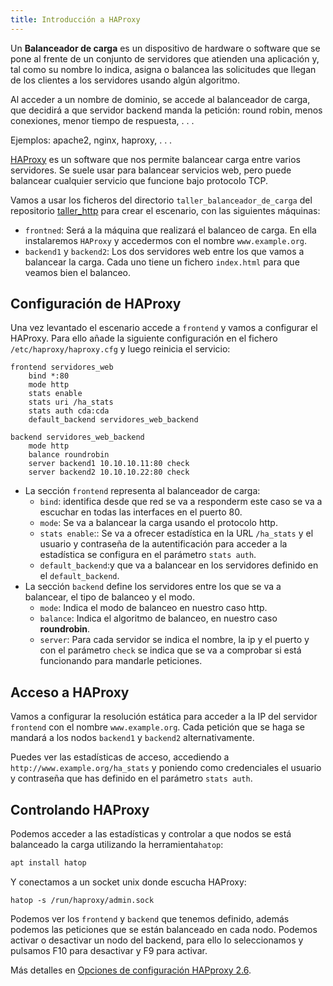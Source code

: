 ```yaml
---
title: Introducción a HAProxy
---
```


Un **Balanceador de carga** es un dispositivo de hardware o software que se pone al frente de un conjunto de servidores que atienden una aplicación y, tal como su nombre lo indica, asigna o balancea las solicitudes que llegan de los clientes a los servidores usando algún algoritmo.

Al acceder a un nombre de dominio, se accede al balanceador de carga, que decidirá a que servidor backend manda la petición: round robin, menos conexiones, menor tiempo de respuesta, . . .

Ejemplos: apache2, nginx, haproxy, . . .

[HAProxy](https://www.haproxy.org/) es un software que nos permite balancear carga entre varios servidores. Se suele usar para balancear servicios web, pero puede balancear cualquier servicio que funcione bajo protocolo TCP.

Vamos a usar los ficheros del directorio `taller_balanceador_de_carga` del repositorio [taller_http](https://github.com/josedom24/taller_http) para crear el escenario, con las siguientes máquinas:

* `frontned`: Será a la máquina que realizará el balanceo de carga. En ella instalaremos `HAProxy` y accedermos con el nombre `www.example.org`.
* `backend1` y `backend2`: Los dos servidores web entre los que vamos a balancear la carga. Cada uno tiene un fichero `index.html` para que veamos bien el balanceo.

## Configuración de HAProxy

Una vez levantado el escenario accede a `frontend` y vamos a configurar el HAProxy. Para ello añade la siguiente configuración en el fichero `/etc/haproxy/haproxy.cfg` y luego reinicia el servicio:

```
frontend servidores_web
	bind *:80 
	mode http
	stats enable
	stats uri /ha_stats
	stats auth cda:cda
	default_backend servidores_web_backend

backend servidores_web_backend
	mode http
	balance roundrobin
	server backend1 10.10.10.11:80 check
	server backend2 10.10.10.22:80 check
```

* La sección `frontend` representa al balanceador de carga:
    * `bind`: identifica desde que red se va a responderm este caso se va a escuchar en todas las interfaces en el puerto 80.
    * `mode`: Se va a balancear la carga usando el protocolo http.
    * `stats enable`:: Se va a ofrecer estadística en la URL `/ha_stats` y el usuario y contraseña de la autentificación para acceder a la estadística se configura en el parámetro `stats auth`.
    * `default_backend`:y que va a balancear en los servidores definido en el `default_backend`.
* La sección `backend` define los servidores entre los que se va a balancear, el tipo de balanceo y el modo.
	* `mode`: Indica el modo de balanceo en nuestro caso http.
	* `balance`: Indica el algoritmo de balanceo, en nuestro caso **roundrobin**.
	* `server`: Para cada servidor se indica el nombre, la ip y el puerto y con el parámetro `check` se indica que se va a comprobar si está funcionando para mandarle peticiones.


## Acceso a HAProxy

Vamos a configurar la resolución estática para acceder a la IP del servidor `frontend` con el nombre `www.example.org`. Cada petición que se haga se mandará a los nodos `backend1` y `backend2` alternativamente.

Puedes ver las estadísticas de acceso, accediendo a `http://www.example.org/ha_stats` y poniendo como credenciales el usuario y contraseña que has definido en el parámetro `stats auth`.

## Controlando HAProxy

Podemos acceder a las estadísticas y controlar a que nodos se está balanceado la carga utilizando la herramienta`hatop`:

```bash
apt install hatop
```

Y conectamos a un socket unix donde escucha HAProxy:

```
hatop -s /run/haproxy/admin.sock
```

Podemos ver los `frontend` y `backend` que tenemos definido, además podemos las peticiones que se están balanceado en cada nodo. Podemos activar o desactivar un nodo del backend, para ello lo seleccionamos y pulsamos F10 para desactivar y F9 para activar.

Más detalles en [Opciones de configuración HAPproxy 2.6](https://docs.haproxy.org/2.6/configuration.html).

